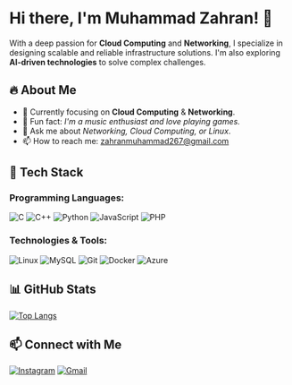 # Hi there, I'm Muhammad Zahran! 👋

With a deep passion for **Cloud Computing** and **Networking**, I specialize in designing scalable and reliable infrastructure solutions. I'm also exploring **AI-driven technologies** to solve complex challenges.

## 🔥 About Me
- 🌱 Currently focusing on **Cloud Computing** & **Networking**.
- 🚀 Fun fact: *I'm a music enthusiast and love playing games.*
- 💬 Ask me about *Networking, Cloud Computing, or Linux*.
- 📫 How to reach me: zahranmuhammad267@gmail.com

## 🚀 Tech Stack
### Programming Languages:
![C](https://img.shields.io/badge/-C-00599C?style=flat-square&logo=c&logoColor=white)
![C++](https://img.shields.io/badge/-C++-00599C?style=flat-square&logo=c%2B%2B&logoColor=white)
![Python](https://img.shields.io/badge/-Python-3776AB?style=flat-square&logo=python&logoColor=white)
![JavaScript](https://img.shields.io/badge/-JavaScript-F7DF1E?style=flat-square&logo=javascript&logoColor=black)
![PHP](https://img.shields.io/badge/-PHP-777BB4?style=flat-square&logo=php&logoColor=white)

### Technologies & Tools:
![Linux](https://img.shields.io/badge/-Linux-FCC624?style=flat-square&logo=linux&logoColor=black)
![MySQL](https://img.shields.io/badge/-MySQL-4479A1?style=flat-square&logo=mysql&logoColor=white)
![Git](https://img.shields.io/badge/-Git-F05032?style=flat-square&logo=git&logoColor=white)
![Docker](https://img.shields.io/badge/-Docker-2496ED?style=flat-square&logo=docker&logoColor=white)
![Azure](https://img.shields.io/badge/-Azure-0078D4?style=flat-square&logo=microsoft-azure&logoColor=white)

## 📊 GitHub Stats
[![Top Langs](https://github-readme-stats.vercel.app/api/top-langs/?username=NirxTech&theme=radical&layout=compact)](https://github.com/anuraghazra/github-readme-stats)

## 📫 Connect with Me
[![Instagram](https://img.shields.io/badge/-Instagram-F44747?style=flat-square&logo=instagram&logoColor=white)](https://www.instagram.com/_aseptampan/)
[![Gmail](https://img.shields.io/badge/-Gmail-c14438?style=flat-square&logo=Gmail&logoColor=white)](mailto:zahranmuhammad267@gmail.com)
